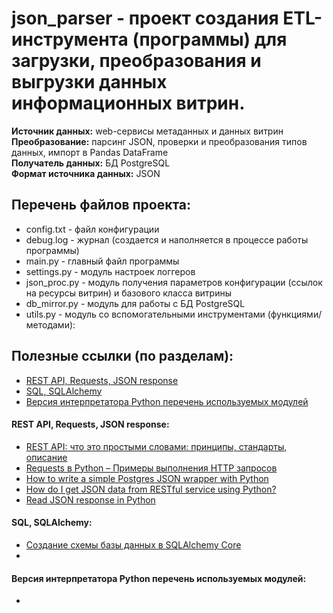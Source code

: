 # json_parser - проект создания ETL-инструмента (программы) для загрузки, преобразования и выгрузки данных информационных витрин.<br>
**Источник данных:** web-сервисы метаданных и данных витрин<br>
**Преобразование:** парсинг JSON, проверки и преобразования типов данных, импорт в Pandas DataFrame<br>
**Получатель данных:** БД PostgreSQL<br>
**Формат источника данных:** JSON

## Перечень файлов проекта:
*   config.txt - файл конфигурации
*   debug.log - журнал (создается и наполняется в процессе работы программы)
*   main.py - главный файл программы
*   settings.py - модуль настроек логгеров
*   json_proc.py - модуль получения параметров конфигурации (ссылок на ресурсы витрин) и базового класса витрины
*   db_mirror.py - модуль для работы с БД PostgreSQL
*   utils.py - модуль со вспомогательными инструментами (функциями/методами):

## Полезные ссылки (по разделам):
*   [REST API, Requests, JSON response](#requests)
*   [SQL, SQLAlchemy](#db)
*   [Версия интерпретатора Python перечень используемых модулей](#python)

#### REST API, Requests, JSON response:<a name="request"></a>
*   [REST API: что это простыми словами: принципы, стандарты, описание](https://boodet.online/reastapi)
*   [Requests в Python – Примеры выполнения HTTP запросов](https://python-scripts.com/requests)
*   [How to write a simple Postgres JSON wrapper with Python](https://levelup.gitconnected.com/how-to-write-a-simple-postgres-json-wrapper-with-python-ef09572daa66)
*   [How do I get JSON data from RESTful service using Python?](https://stackoverflow.com/questions/7750557/how-do-i-get-json-data-from-restful-service-using-python)
*   [Read JSON response in Python](https://stackoverflow.com/questions/33282067/read-json-response-in-python)

#### SQL, SQLAlchemy:<a name="db"></a>
*   [Создание схемы базы данных в SQLAlchemy Core](https://pythonru.com/biblioteki/shemy-sqlalchemy-core)
*   

#### Версия интерпретатора Python перечень используемых модулей:<a name="python"></a>
*   


